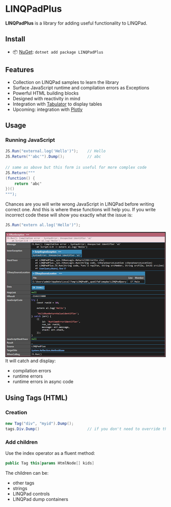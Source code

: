# LINQPadPlus

**LINQPadPlus** is a library for adding useful functionality to LINQPad.

## Install

- 📦 [NuGet](https://nuget.org/packages/LINQPadPlus): `dotnet add package LINQPadPlus`

## Features

- Collection on LINQPad samples to learn the library
- Surface JavaScript runtime and compilation errors as Exceptions
- Powerful HTML building blocks
- Designed with reactivity in mind
- Integration with [Tabulator](https://tabulator.info/) to display tables
- Upcoming: integration with [Plotly](https://plotly.com/javascript/)

## Usage

### Running JavaScript

```c#
JS.Run("external.log('Hello')");    // Hello
JS.Return("'abc'").Dump();          // abc

// same as above but this form is useful for more complex code
JS.Return("""
(function() {
    return 'abc'
})()
""");
```

Chances are you will write wrong JavaScript in LINQPad before writing correct one.
And this is where these functions will help you.
If you write incorrect code these will show you exactly what the issue is:
```c#
JS.Run("extern al.log('Hello')");
```
![dataframes](.assets/js-error.png)
It will catch and display:
- compilation errors
- runtime errors
- runtime errors in async code


## Using Tags (HTML)

### Creation
```c#
new Tag("div", "myid").Dump();
tags.Div.Dump()                     // if you don't need to override the Id
```

### Add children
Use the index operator as a fluent method:
```c#
public Tag this[params HtmlNode[] kids]
```
The children can be:
- other tags
- strings
- LINQPad controls
- LINQPad dump containers